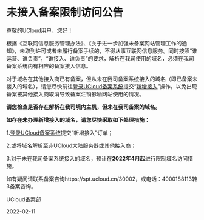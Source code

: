 # 未接入备案限制访问公告



尊敬的UCloud用户，您好！

 

根据《互联网信息服务管理办法》、《关于进一步加强未备案网站管理工作的通知》，未取到许可或者未履行备案手续的，不得从事互联网信息服务。同时按照“谁运营、谁负责”，“谁接入、谁负责”的要求，解析在我司使用的域名，必须在我司备案系统内有相应的备案接入信息。

 

对于域名在其他接入商已有备案，但从未在我司备案系统接入的域名（即已备案未接入的域名），请您尽快前往[登录UCloud备案系统](https://console.ucloud.cn/icp/)提交“[新增接入](https://docs.ucloud.cn/beian1/guidance/guidance9)”操作，以免出现备案被其他接入商取消导致备案注销影响网站使用的情况。

 

**请您检查是否存在解析在我司境内主机，但未在我司备案的域名。**

 

**如存在未办理新增接入的域名，请您尽快采取如下处理措施：** 

 

1.[登录UCloud备案系统](https://console.ucloud.cn/icp)提交“新增接入”订单；

2.或将域名解析至非UCloud大陆服务器或其他接入商；

3.对于未在我司备案系统接入的域名，预计在**2022年4月起**进行限制域名访问措施。

 

如有疑问请联系备案咨询https://spt.ucloud.cn/30002，或电话：4000188113转3备案咨询。



UCloud备案部

2022-02-11
